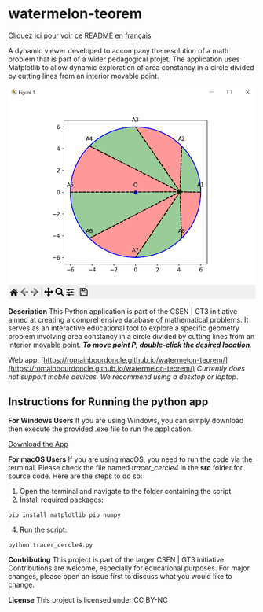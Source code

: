 # watermelon-teorem
[Cliquez ici pour voir ce README en français](README_FR.md)

A dynamic viewer developed to accompany the resolution of a math problem that is part of a wider pedagogical projet. The application uses Matplotlib to allow dynamic exploration of area constancy in a circle divided by cutting lines from an interior movable point. 

![app_screenshot](./docs/capture.png)

**Description**
This Python application is part of the CSEN | GT3 initiative aimed at creating a comprehensive database of mathematical problems. It serves as an interactive educational tool to explore a specific geometry problem involving area constancy in a circle divided by cutting lines from an interior movable point. _**To move point P, double-click the desired location**._

Web app: [https://romainbourdoncle.github.io/watermelon-teorem/](https://romainbourdoncle.github.io/watermelon-teorem/) _Currently does not support mobile devices. We recommend using a desktop or laptop_.
## Instructions for Running the python app

**For Windows Users**
If you are using Windows, you can simply download then execute the provided .exe file to run the application.

[Download the App](https://github.com/romainbourdoncle/watermelon-teorem/releases/download/v1.0.0/tracer_cercle4.exe)

**For macOS Users**
If you are using macOS, you need to run the code via the terminal. Please check the file named *tracer_cercle4* in the **src** folder for source code. Here are the steps to do so:
1. Open the terminal and navigate to the folder containing the script.
2. Install required packages:
```
pip install matplotlib pip numpy
```

4. Run the script:
```
python tracer_cercle4.py
```
**Contributing**
This project is part of the larger CSEN | GT3 initiative. Contributions are welcome, especially for educational purposes. For major changes, please open an issue first to discuss what you would like to change.

**License**
This project is licensed under CC BY-NC
